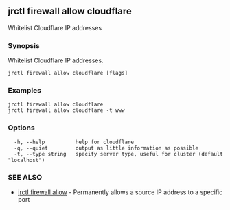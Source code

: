 ## jrctl firewall allow cloudflare

Whitelist Cloudflare IP addresses

### Synopsis

Whitelist Cloudflare IP addresses.

```
jrctl firewall allow cloudflare [flags]
```

### Examples

```
jrctl firewall allow cloudflare
jrctl firewall allow cloudflare -t www
```

### Options

```
  -h, --help          help for cloudflare
  -q, --quiet         output as little information as possible
  -t, --type string   specify server type, useful for cluster (default "localhost")
```

### SEE ALSO

* [jrctl firewall allow](jrctl_firewall_allow.md)	 - Permanently allows a source IP address to a specific port

